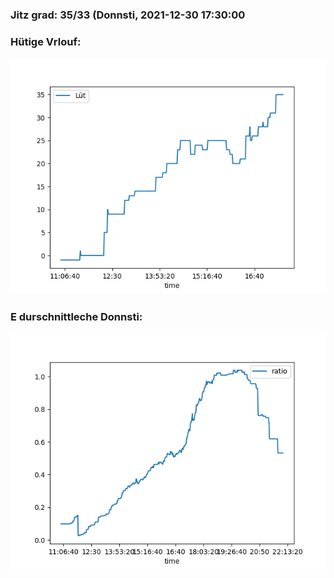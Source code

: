 ### Jitz grad: 35/33 (Donnsti, 2021-12-30 17:30:00

### Hütige Vrlouf:
![Graph](Today.png)

### E durschnittleche Donnsti:
![Graph](Donnsti.png)